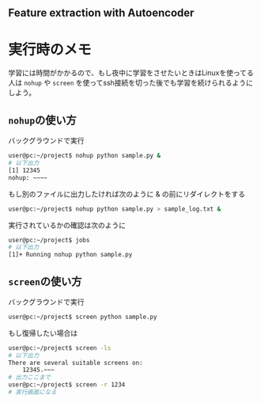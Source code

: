 Feature extraction with Autoencoder
---
# 実行時のメモ
学習には時間がかかるので、もし夜中に学習をさせたいときはLinuxを使ってる人は `nohup` や `screen` を使ってssh接続を切った後でも学習を続けられるようにしよう。
## `nohup`の使い方
バックグラウンドで実行
```bash
user@pc:~/project$ nohup python sample.py &
# 以下出力
[1] 12345
nohup: ~~~~
```
もし別のファイルに出力したければ次のように & の前にリダイレクトをする
```bash
user@pc:~/project$ nohup python sample.py > sample_log.txt &
```
実行されているかの確認は次のように
```bash
user@pc:~/project$ jobs
# 以下出力
[1]+ Running nohup python sample.py
```

## `screen`の使い方
バックグラウンドで実行
```bash
user@pc:~/project$ screen python sample.py
```
もし復帰したい場合は
```bash
user@pc:~/project$ screen -ls
# 以下出力
There are several suitable screens on:
    12345.~~~
# 出力ここまで
user@pc:~/project$ screen -r 1234
# 実行画面になる
```

